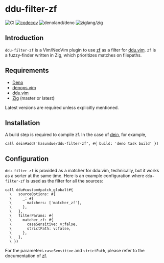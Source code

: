 <!-- panvimdoc-ignore-start -->

# ddu-filter-zf

<!-- deno-fmt-ignore-start -->

![CI](https://github.com/hasundue/ddu-filter-zf/actions/workflows/ci.yml/badge.svg)
[![codecov](https://codecov.io/gh/hasundue/ddu-filter-zf/branch/main/graph/badge.svg?token=7BS432RAXB)](https://codecov.io/gh/hasundue/ddu-filter-zf)
![denoland/deno](https://img.shields.io/badge/Deno-v1.34.3-informational?logo=deno) <!-- @denopendabot denoland/deno -->
![ziglang/zig](https://img.shields.io/badge/Zig-master-informational?logo=zig)

<!-- deno-fmt-ignore-end -->

<!-- panvimdoc-ignore-end -->

## Introduction

`ddu-filter-zf` is a Vim/NeoVim plugin to use
[zf](https://github.com/natecraddock/zf) as a filter for
[ddu.vim](https://github.com/Shougo/ddu.vim). `zf` is a fuzzy-finder written in
Zig, which prioritizes matches on filepaths.

## Requirements

- [Deno](https://deno.land/)
- [denops.vim](https://github.com/vim-denops/denops.vim)
- [ddu.vim](https://github.com/Shougo/ddu.vim)
- [Zig](https://ziglang.org) (master or latest)

Latest versions are required unless explicitly mentioned.

## Installation

A build step is required to compile zf. In the case of
[dein](https://github.com/Shougo/dein.vim), for example,

```viml
call dein#add('hasundue/ddu-filter-zf', #{ build: 'deno task build' })
```

## Configuration

`ddu-filter-zf` is provided as a matcher for ddu.vim, technically, but it works
as a sorter at the same time. Here is an example configuration where
`ddu-filter-zf` is used as the filter for all the sources:

```viml
call ddu#custom#patch_global(#{
  \   sourceOptions: #{
  \     _: #{
  \       matchers: ['matcher_zf'],
  \     },
  \   },
  \   filterParams: #{
  \     matcher_zf: #{
  \       caseSensitive: v:false,
  \       strictPath: v:false,
  \     },
  \   },
  \ })
```

For the parameters `caseSensitive` and `strictPath`, please refer to the
documentation of [zf](https://github.com/natecraddock/zf).
